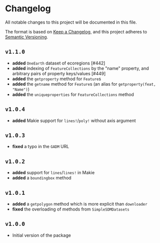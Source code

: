 # Changelog

All notable changes to this project will be documented in this file.

The format is based on [Keep a Changelog](https://keepachangelog.com/en/1.1.0/),
and this project adheres to [Semantic Versioning](https://semver.org/spec/v2.0.0.html).

## `v1.1.0`

- **added** `OneEarth` dataset of ecoregions [#442]
- **added** indexing of `FeatureCollections` by the "name" property, and arbitrary pairs of property keys/values [#449]
- **added** the `getproperty` method for `Feature`s
- **added** the `getname` method for `Feature`s (an alias for `getproperty(feat, "Name")`)
- **added** the `uniqueproperties` for `FeatureCollections` method

## `v1.0.4`

- **added** Makie support for `lines!`/`poly!` without axis argument

## `v1.0.3`

- **fixed** a typo in the `GADM` URL

## `v1.0.2`

- **added** support for `lines`/`lines!` in Makie
- **added** a `boundingbox` method

## `v1.0.1`

- **added** a `getpolygon` method which is more explicit than `downloader`
- **fixed** the overloading of methods from `SimpleSDMDatasets`

## `v1.0.0`

- Initial version of the package
